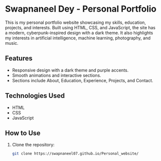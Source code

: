 # Swapnaneel Dey - Personal Portfolio

This is my personal portfolio website showcasing my skills, education, projects, and interests. Built using HTML, CSS, and JavaScript, the site has a modern, cyberpunk-inspired design with a dark theme. It also highlights my interests in artificial intelligence, machine learning, photography, and music.

## Features
- Responsive design with a dark theme and purple accents.
- Smooth animations and interactive sections.
- Sections include About, Education, Experience, Projects, and Contact.

## Technologies Used
- HTML
- CSS
- JavaScript

## How to Use
1. Clone the repository:
   ```bash
   git clone https://swapnaneel07.github.io/Personal_website/
